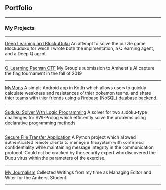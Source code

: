 ## Portfolio

---

### My Projects

---

[Deep Learning and BlockuDuku](https://github.com/connorhaugh/MLBlockuDuku)
An attempt to solve the puzzle game Blockuduku,for which I wrote both the implmentation, a Q learning agent, and a Deep Q agent.

---

[Q-Learning Pacman CTF](https://github.com/connorhaugh/CTFTEAM)
My Group's submission to Amherst's AI capture the flag tournament in the fall of 2019

---

[MyMons](https://github.com/connorhaugh/MyMonsApp)
A simple Android app in Kotlin which allows users to quickly calculate weakness and resistances of thier pokemon teams, and share thier teams with thier friends using a  Firebase (NoSQL) database backend. 

---

[Suduku Solver With Logic Programming](https://github.com/connorhaugh/sudokusoversprolog)
A solver for two sudoku-type challenges for SWI-Prolog which efficiently solve the problems using declarative programming methods

---

[Secure File Transfer Application](https://github.com/connorhaugh/cryptofinal)
A Python project which allowed authenticated remote clients to manage a filesystem with confirmed confidentiality while maintaining message integrity in the communication protocol. Could not be cracked by the security expert who discovered the Duqu virus within the parameters of the exercise.

---
[My Journalism](https://amherststudent.com/author/connor-haugh-21)
Collected Writings from my time as Managing Editor and Witer for the Amherst Student.

---

